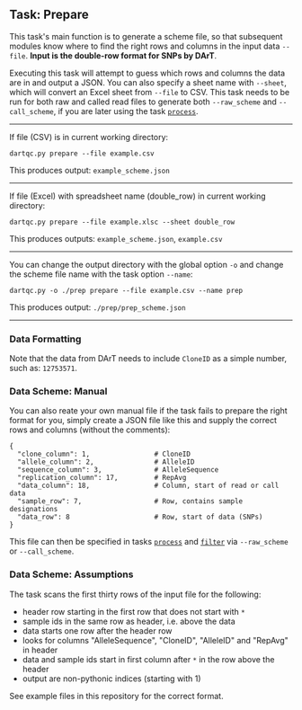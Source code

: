 ## Task: Prepare

This task's main function is to generate a scheme file, so that subsequent modules know where to find the right rows and columns in the input data `--file`.  **Input is the double-row format for SNPs by DArT**. 

Executing this task will attempt to guess which rows and columns the data are in and output a JSON. You can also specify a sheet name with `--sheet`, which will convert an Excel sheet from `--file` to CSV. This task needs to be run for both raw and called read files to generate both `--raw_scheme` and `--call_scheme`, if you are later using the task [`process`](https://github.com/esteinig/dartQC/blob/master/readme/task.process.md).

---

If file (CSV) is in current working directory:

`dartqc.py prepare --file example.csv`

This produces output: `example_scheme.json`

---

If file (Excel) with spreadsheet name (double_row) in current working directory:

`dartqc.py prepare --file example.xlsc --sheet double_row`

This produces outputs: `example_scheme.json`, `example.csv`

---

You can change the output directory with the global option `-o` and change the scheme file name with the task option `--name`:

`dartqc.py -o ./prep prepare --file example.csv --name prep`

This produces output: `./prep/prep_scheme.json`

---

### Data Formatting

Note that the data from DArT needs to include `CloneID` as a simple number, such as: `12753571`.

### Data Scheme: Manual

You can also reate your own manual file if the task fails to prepare the right format for you, simply create a JSON file like this and supply the correct rows and columns (without the comments):

```
{
  "clone_column": 1,                # CloneID
  "allele_column": 2,               # AlleleID
  "sequence_column": 3,             # AlleleSequence
  "replication_column": 17,         # RepAvg
  "data_column": 18,                # Column, start of read or call data
  "sample_row": 7,                  # Row, contains sample designations
  "data_row": 8                     # Row, start of data (SNPs)
}
```

This file can then be specified in tasks [`process`](https://github.com/esteinig/dartQC/blob/master/readme/task.process.md) and [`filter`](https://github.com/esteinig/dartQC/blob/master/readme/task.filter.md) via `--raw_scheme` or `--call_scheme`.

### Data Scheme: Assumptions

The task scans the first thirty rows of the input file for the following:

- header row starting in the first row that does not start with `*`
- sample ids in the same row as header, i.e. above the data
- data starts one row after the header row
- looks for columns "AlleleSequence", "CloneID", "AlleleID" and "RepAvg" in header
- data and sample ids start in first column after `*` in the row above the header
- output are non-pythonic indices (starting with 1)

See example files in this repository for the correct format.
